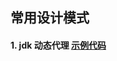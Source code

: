 ## 常用设计模式
#### 1. jdk 动态代理 [示例代码](https://github.com/monkSweeping/design-Pattern/tree/master/proxy-pattern/src) 
